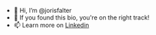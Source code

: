 - 👋 Hi, I’m @jorisfalter
- 👀 If you found this bio, you're on the right track!
- 📫 Learn more on [Linkedin](https://www.linkedin.com/in/jorisfalter/) 

<!---
jorisfalter/jorisfalter is a ✨ special ✨ repository because its `README.md` (this file) appears on your GitHub profile.
You can click the Preview link to take a look at your changes.
--->
